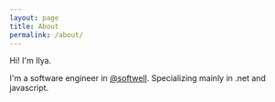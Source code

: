 ```yaml
---
layout: page
title: About
permalink: /about/
---
```

Hi! I'm Ilya.

I'm a software engineer in [@softwell]. Specializing mainly in .net and javascript. 

[@softwell]: https://github.com/softwell_ru
